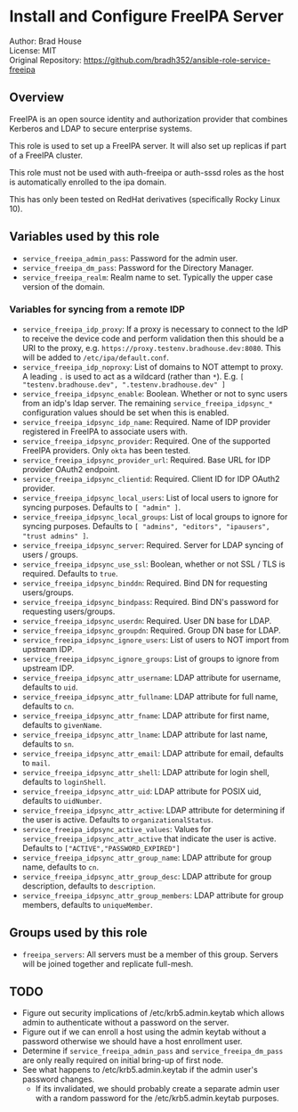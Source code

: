 # Install and Configure FreeIPA Server

Author: Brad House<br/>
License: MIT<br/>
Original Repository: https://github.com/bradh352/ansible-role-service-freeipa

## Overview

FreeIPA is an open source identity and authorization provider that combines
Kerberos and LDAP to secure enterprise systems.

This role is used to set up a FreeIPA server.  It will also set up replicas
if part of a FreeIPA cluster.

This role must not be used with auth-freeipa or auth-sssd roles as the host
is automatically enrolled to the ipa domain.

This has only been tested on RedHat derivatives (specifically Rocky Linux 10).

## Variables used by this role

* `service_freeipa_admin_pass`: Password for the admin user.
* `service_freeipa_dm_pass`: Password for the Directory Manager.
* `service_freeipa_realm`: Realm name to set.  Typically the upper case version
  of the domain.

### Variables for syncing from a remote IDP
* `service_freeipa_idp_proxy`: If a proxy is necessary to connect to the IdP to
  receive the device code and perform validation then this should be a URI
  to the proxy, e.g. `https://proxy.testenv.bradhouse.dev:8080`.  This will
  be added to `/etc/ipa/default.conf`.
* `service_freeipa_idp_noproxy`: List of domains to NOT attempt to proxy. A
  leading `.` is used to act as a wildcard (rather than `*`).
  E.g. `[ "testenv.bradhouse.dev", ".testenv.bradhouse.dev" ]`
* `service_freeipa_idpsync_enable`: Boolean.  Whether or not to sync users from
  an idp's ldap server. The remaining `service_freeipa_idpsync_*` configuration
  values should be set when this is enabled.
* `service_freeipa_idpsync_idp_name`: Required. Name of IDP provider registered
  in FreeIPA to associate users with.
* `service_freeipa_idpsync_provider`: Required. One of the supported FreeIPA
  providers.  Only `okta` has been tested.
* `service_freeipa_idpsync_provider_url`: Required. Base URL for IDP provider
  OAuth2 endpoint.
* `service_freeipa_idpsync_clientid`: Required. Client ID for IDP OAuth2
  provider.
* `service_freeipa_idpsync_local_users`: List of local users to ignore for
  syncing purposes.  Defaults to `[ "admin" ]`.
* `service_freeipa_idpsync_local_groups`: List of local groups to ignore for
  syncing purposes.  Defaults to
  `[ "admins", "editors", "ipausers", "trust admins" ]`.
* `service_freeipa_idpsync_server`: Required. Server for LDAP syncing of
  users / groups.
* `service_freeipa_idpsync_use_ssl`: Boolean, whether or not SSL / TLS is
  required. Defaults to `true`.
* `service_freeipa_idpsync_binddn`: Required. Bind DN for requesting
  users/groups.
* `service_freeipa_idpsync_bindpass`: Required. Bind DN's password for
  requesting users/groups.
* `service_freeipa_idpsync_userdn`: Required. User DN base for LDAP.
* `service_freeipa_idpsync_groupdn`: Required. Group DN base for LDAP.
* `service_freeipa_idpsync_ignore_users`: List of users to NOT import from
  upstream IDP.
* `service_freeipa_idpsync_ignore_groups`: List of groups to ignore from
  upstream IDP.
* `service_freeipa_idpsync_attr_username`: LDAP attribute for username, defaults
  to `uid`.
* `service_freeipa_idpsync_attr_fullname`: LDAP attribute for full name,
  defaults to `cn`.
* `service_freeipa_idpsync_attr_fname`: LDAP attribute for first name, defaults
  to `givenName`.
* `service_freeipa_idpsync_attr_lname`: LDAP attribute for last name, defaults
  to `sn`.
* `service_freeipa_idpsync_attr_email`: LDAP attribute for email, defaults to
  `mail`.
* `service_freeipa_idpsync_attr_shell`: LDAP attribute for login shell, defaults
  to `loginShell`.
* `service_freeipa_idpsync_attr_uid`: LDAP attribute for POSIX uid, defaults
  to `uidNumber`.
* `service_freeipa_idpsync_attr_active`: LDAP attribute for determining if the
  user is active. Defaults to `organizationalStatus`.
* `service_freeipa_idpsync_active_values`: Values for
  `service_freeipa_idpsync_attr_active` that indicate the user is active.
  Defaults to `["ACTIVE","PASSWORD_EXPIRED"]`
* `service_freeipa_idpsync_attr_group_name`: LDAP attribute for group name,
  defaults to `cn`.
* `service_freeipa_idpsync_attr_group_desc`: LDAP attribute for group
  description, defaults to `description`.
* `service_freeipa_idpsync_attr_group_members`: LDAP attribute for group
  members, defaults to `uniqueMember`.


## Groups used by this role

* `freeipa_servers`: All servers must be a member of this group.  Servers will
  be joined together and replicate full-mesh.

## TODO

* Figure out security implications of /etc/krb5.admin.keytab which allows admin
  to authenticate without a password on the server.
* Figure out if we can enroll a host using the admin keytab without a password
  otherwise we should have a host enrollment user.
* Determine if `service_freeipa_admin_pass` and `service_freeipa_dm_pass` are
  only really required on initial bring-up of first node.
* See what happens to /etc/krb5.admin.keytab if the admin user's password changes.
   * If its invalidated, we should probably create a separate admin user with a
     random password for the /etc/krb5.admin.keytab purposes.

